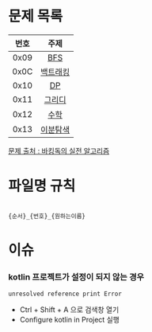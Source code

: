# 문제 목록
|번호|주제|
| :--: | :--: |
|0x09|[BFS](https://github.com/audxo112/kotlin-algorithm/blob/main/0x09_BFS/index.md)|
|0x0C|[백트래킹](https://github.com/audxo112/kotlin-algorithm/blob/main/0x0C_BackTracking/index.md)|
|0x10|[DP](https://github.com/audxo112/kotlin-algorithm/blob/main/0x10_DP/index.md)|
|0x11|[그리디](https://github.com/audxo112/kotlin-algorithm/blob/main/0x11_Greedy/index.md)|
|0x12|[수학](https://github.com/audxo112/kotlin-algorithm/blob/main/0x12_Math/index.md)|
|0x13|[이분탐색](https://github.com/audxo112/kotlin-algorithm/blob/main/0x13_BinarySearch/index.md)|

[문제 출처 : 바킹독의 실전 알고리즘](https://github.com/encrypted-def/basic-algo-lecture)

# 파일명 규칙
<pre><code>
{순서}_{번호}_{원하는이름}
</code></pre>

# 이슈
### kotlin 프로젝트가 설정이 되지 않는 경우
`unresolved reference print Error`
- Ctrl + Shift + A 으로 검색창 열기
- Configure kotlin in Project 실행
